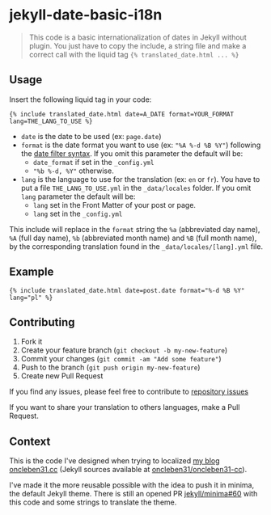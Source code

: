 # jekyll-date-basic-i18n

> This code is a basic internationalization of dates in Jekyll without plugin. You just have to copy the include, a string file and make a correct call with the liquid tag `{% translated_date.html ... %}`

## Usage

Insert the following liquid tag in your code:

`{% include translated_date.html date=A_DATE format=YOUR_FORMAT lang=THE_LANG_TO_USE %}`

*   `date` is the date to be used (ex: `page.date`)
*   `format` is the date format you want to use (ex: `"%A %-d %B %Y"`) following the [date filter syntax](https://help.shopify.com/themes/liquid/filters/additional-filters#date). If you omit this parameter the default will be:
    *   `date_format` if set in the `_config.yml`
    *   `"%b %-d, %Y"` otherwise.
*   `lang` is the language to use for the translation (ex: `en` or `fr`). You have to put a file `THE_LANG_TO_USE.yml` in the `_data/locales` folder. If you omit `lang` parameter the default will be:
    *   `lang` set in the Front Matter of your post or page.
    *   `lang` set in the `_config.yml`

This include will replace in the `format` string the `%a` (abbreviated day name), `%A` (full day name), `%b` (abbreviated month name) and `%B` (full month name), by the corresponding translation found in the `_data/locales/[lang].yml` file.

## Example

```
{% include translated_date.html date=post.date format="%-d %B %Y" lang="pl" %}
```

## Contributing

1. Fork it
2. Create your feature branch (`git checkout -b my-new-feature`)
3. Commit your changes (`git commit -am "Add some feature"`)
4. Push to the branch (`git push origin my-new-feature`)
5. Create new Pull Request

If you find any issues, please feel free to contribute to [repository issues](https://github.com/oncleben31/jekyll-date-basic-i18n/issues)

If you want to share your translation to others languages, make a Pull Request.

## Context

This is the code I've designed when trying to localized [my blog oncleben31.cc](http://oncleben31.cc) (Jekyll sources available at [oncleben31/oncleben31-cc](https://github.com/oncleben31/oncleben31-cc)).

I've made it the more reusable possible with the idea to push it in minima, the default Jekyll theme. There is still an opened PR [jekyll/minima#60](https://github.com/jekyll/minima/pull/60) with this code and some strings to translate the theme.

